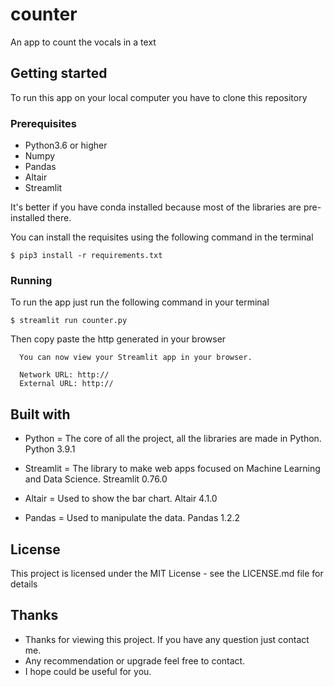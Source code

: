 # counter

An app to count the vocals in a text

## Getting started

To run this app on your local computer you have to clone this repository

### Prerequisites

- Python3.6 or higher
- Numpy
- Pandas
- Altair
- Streamlit

It's better if you have conda installed because most of the libraries are pre-installed there.

You can install the requisites using the following command in the terminal
```
$ pip3 install -r requirements.txt
```
### Running

To run the app just run the following command in your terminal 
```
$ streamlit run counter.py
```
Then copy paste the http generated in your browser
```
  You can now view your Streamlit app in your browser.

  Network URL: http://
  External URL: http://
```

## Built with

- Python = The core of all the project, all the libraries are made in Python. Python 3.9.1

- Streamlit = The library to make web apps focused on Machine Learning and Data Science. Streamlit 0.76.0

- Altair = Used to show the bar chart. Altair 4.1.0

- Pandas = Used to manipulate the data. Pandas 1.2.2

## License

This project is licensed under the MIT License - see the LICENSE.md file for details

## Thanks

- Thanks for viewing this project. If you have any question just contact me.
- Any recommendation or upgrade feel free to contact.
- I hope could be useful for you.
